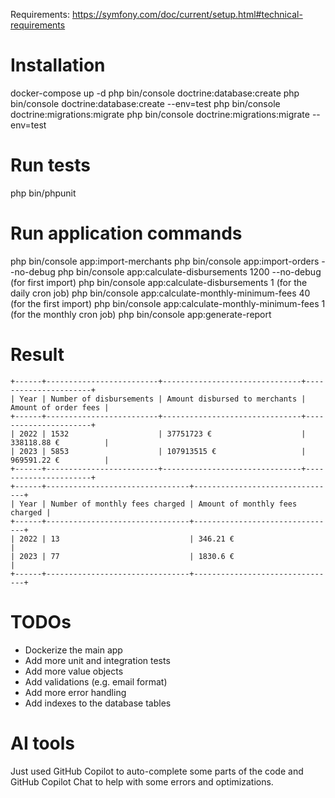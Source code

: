 
Requirements: https://symfony.com/doc/current/setup.html#technical-requirements

# Installation
docker-compose up -d
php bin/console doctrine:database:create
php bin/console doctrine:database:create --env=test
php bin/console doctrine:migrations:migrate
php bin/console doctrine:migrations:migrate --env=test

# Run tests
php bin/phpunit

# Run application commands
php bin/console app:import-merchants
php bin/console app:import-orders --no-debug
php bin/console app:calculate-disbursements 1200 --no-debug (for first import)
php bin/console app:calculate-disbursements 1 (for the daily cron job)
php bin/console app:calculate-monthly-minimum-fees 40 (for the first import)
php bin/console app:calculate-monthly-minimum-fees 1 (for the monthly cron job)
php bin/console app:generate-report

# Result
```
+------+-------------------------+-------------------------------+----------------------+
| Year | Number of disbursements | Amount disbursed to merchants | Amount of order fees |
+------+-------------------------+-------------------------------+----------------------+
| 2022 | 1532                    | 37751723 €                    | 338118.88 €          |
| 2023 | 5853                    | 107913515 €                   | 969591.22 €          |
+------+-------------------------+-------------------------------+----------------------+
+------+--------------------------------+--------------------------------+
| Year | Number of monthly fees charged | Amount of monthly fees charged |
+------+--------------------------------+--------------------------------+
| 2022 | 13                             | 346.21 €                       |
| 2023 | 77                             | 1830.6 €                       |
+------+--------------------------------+--------------------------------+
```

# TODOs
- Dockerize the main app
- Add more unit and integration tests
- Add more value objects
- Add validations (e.g. email format)
- Add more error handling
- Add indexes to the database tables

# AI tools
Just used GitHub Copilot to auto-complete some parts of the code and GitHub Copilot Chat to help with some errors and optimizations.
